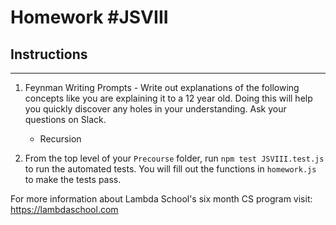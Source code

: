 # Homework #JSVIII

## Instructions
---
1. Feynman Writing Prompts - Write out explanations of the following concepts like you are explaining it to a 12 year old.  Doing this will help you quickly discover any holes in your understanding.  Ask your questions on Slack.
		
	* Recursion

2. From the top level of your `Precourse` folder, run `npm test JSVIII.test.js` to run the automated tests. You will fill out the functions in `homework.js` to make the tests pass.

For more information about Lambda School's six month CS program visit: https://lambdaschool.com
